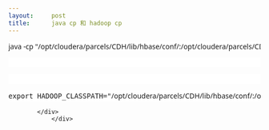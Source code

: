 ```yaml
---
layout:     post
title:      java cp 和 hadoop cp
---
```

<div id="article_content" class="article_content clearfix csdn-tracking-statistics" data-pid="blog" data-mod="popu_307" data-dsm="post">
								            <link rel="stylesheet" href="https://csdnimg.cn/release/phoenix/template/css/ck_htmledit_views-f76675cdea.css">
						<div class="htmledit_views" id="content_views">
                
<pre style="font-size:13.6842107772827px;line-height:22.1052627563477px;background-color:rgb(255,255,255);"><span style="font-family:'Microsoft YaHei UI', 'Microsoft YaHei', SimSun, 'Segoe UI', Tahoma, Helvetica, sans-serif, 'Microsoft YaHei', Georgia, Helvetica, Arial, sans-serif, '宋体', PMingLiU, serif;font-size:14px;"><span style="line-height:normal;">java -cp "/opt/cloudera/parcels/CDH/lib/hbase/conf/:/opt/cloudera/parcels/CDH/lib/hbase/hbase-common.jar:/opt/cloudera/parcels/CDH/lib/hbase/hbase-client.jar:/opt/cloudera/parcels/CDH/lib/hbase/hbase-protocol.jar:/opt/cloudera/parcels/CDH/lib/hbase/lib/htrace-core.jar</span></span><span style="line-height:normal;font-family:'Microsoft YaHei UI', 'Microsoft YaHei', SimSun, 'Segoe UI', Tahoma, Helvetica, sans-serif, 'Microsoft YaHei', Georgia, Helvetica, Arial, sans-serif, '宋体', PMingLiU, serif;font-size:14px;">:weibo-userdata-storage-1.0-jar-with-dependencies.jar" com.gridsum.weibo.userdata.storage.Driver</span></pre>
<pre style="font-size:13.6842107772827px;line-height:22.1052627563477px;background-color:rgb(255,255,255);"><span style="line-height:normal;font-family:'Microsoft YaHei UI', 'Microsoft YaHei', SimSun, 'Segoe UI', Tahoma, Helvetica, sans-serif, 'Microsoft YaHei', Georgia, Helvetica, Arial, sans-serif, '宋体', PMingLiU, serif;font-size:14px;">
</span></pre>
<pre style="font-size:13.6842107772827px;line-height:22.1052627563477px;background-color:rgb(255,255,255);"><span style="line-height:normal;font-family:'Microsoft YaHei UI', 'Microsoft YaHei', SimSun, 'Segoe UI', Tahoma, Helvetica, sans-serif, 'Microsoft YaHei', Georgia, Helvetica, Arial, sans-serif, '宋体', PMingLiU, serif;font-size:14px;">
</span></pre>
<pre style="font-size:13.6842107772827px;line-height:22.1052627563477px;background-color:rgb(255,255,255);">export HADOOP_CLASSPATH="<span style="line-height:normal;font-family:'Microsoft YaHei UI', 'Microsoft YaHei', SimSun, 'Segoe UI', Tahoma, Helvetica, sans-serif, 'Microsoft YaHei', Georgia, Helvetica, Arial, sans-serif, '宋体', PMingLiU, serif;font-size:14px;">/opt/cloudera/parcels/CDH/lib/hbase/conf/:/opt/cloudera/parcels/CDH/lib/hbase/hbase-common.jar:/opt/cloudera/parcels/CDH/lib/hbase/hbase-client.jar:/opt/cloudera/parcels/CDH/lib/hbase/hbase-protocol.jar:/opt/cloudera/parcels/CDH/lib/hbase/lib/htrace-core.jar</span><span style="font-family:'Microsoft YaHei UI', 'Microsoft YaHei', SimSun, 'Segoe UI', Tahoma, Helvetica, sans-serif, 'Microsoft YaHei', Georgia, Helvetica, Arial, sans-serif, '宋体', PMingLiU, serif;font-size:10.5pt;line-height:1.5;">" &amp;&amp; </span><span style="font-size:10.5pt;line-height:1.5;font-family:'Microsoft YaHei UI', 'Microsoft YaHei', SimSun, 'Segoe UI', Tahoma, Helvetica, sans-serif, 'Microsoft YaHei', Georgia, Helvetica, Arial, sans-serif, '宋体', PMingLiU, serif;">hadoop jar </span><span style="font-family:'Microsoft YaHei UI', 'Microsoft YaHei', SimSun, 'Segoe UI', Tahoma, Helvetica, sans-serif, 'Microsoft YaHei', Georgia, Helvetica, Arial, sans-serif, '宋体', PMingLiU, serif;font-size:14px;line-height:normal;">weibo-userdata-storage-1.0-jar-with-dependencies.jar </span><span style="font-family:'Microsoft YaHei UI', 'Microsoft YaHei', SimSun, 'Segoe UI', Tahoma, Helvetica, sans-serif, 'Microsoft YaHei', Georgia, Helvetica, Arial, sans-serif, '宋体', PMingLiU, serif;font-size:14px;line-height:normal;">com.gridsum.weibo.userdata.storage.Driver</span></pre>
            </div>
                </div>